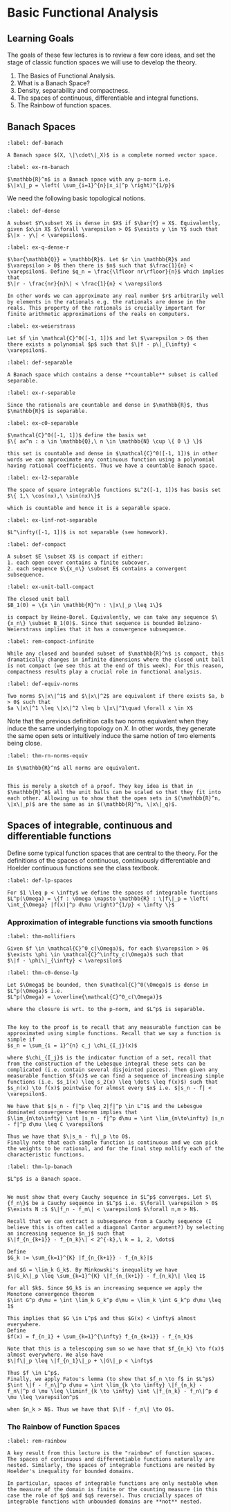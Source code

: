 # Basic Functional Analysis

## Learning Goals

The goals of these few lectures is to review a few core ideas, and set the stage of classic function spaces we will use to develop the theory.

1. The Basics of Functional Analysis.
2. What is a Banach Space?
3. Density, separability and compactness.
4. The spaces of continuous, differentiable and integral functions.
5. The Rainbow of function spaces.


## Banach Spaces

````{prf:definition} Banach Space
:label: def-banach

A Banach space $(X, \|\cdot\|_X)$ is a complete normed vector space.
````

```{prf:example} Basic Banach Space
:label: ex-rn-banach

$\mathbb{R}^n$ is a Banach space with any p-norm i.e.
$\|x\|_p = \left( \sum_{i=1}^{n}|x_i|^p \right)^{1/p}$
```

We need the following basic topological notions.

```{prf:definition} Dense Subset
:label: def-dense

A subset $Y\subset X$ is dense in $X$ if $\bar{Y} = X$. Equivalently, given $x\in X$ $\forall \varepsilon > 0$ $\exists y \in Y$ such that $\|x - y\| < \varepsilon$.
```

```{prf:example} Rationals in Reals
:label: ex-q-dense-r

$\bar{\mathbb{Q}} = \mathbb{R}$. Let $r \in \mathbb{R}$ and $\varepsilon > 0$ then there is $n$ such that $\frac{1}{n} < \varepsilon$. Define $q_n = \frac{\lfloor nr\rfloor}{n}$ which implies that
$\|r - \frac{nr}{n}\| < \frac{1}{n} < \varepsilon$

In other words we can approximate any real number $r$ arbitrarily well by elements in the rationals e.g. the rationals are dense in the reals. This property of the rationals is crucially important for finite arithmetic approximations of the reals on computers.
```

```{prf:example} Weierstrass Theorem
:label: ex-weierstrass

Let $f \in \mathcal{C}^0([-1, 1])$ and let $\varepsilon > 0$ then there exists a polynomial $p$ such that $\|f - p\|_{\infty} < \varepsilon$.
```

```{prf:definition} Separable Space
:label: def-separable

A Banach space which contains a dense **countable** subset is called separable.
```

```{prf:example} Separability of Real Numbers
:label: ex-r-separable

Since the rationals are countable and dense in $\mathbb{R}$, thus $\mathbb{R}$ is separable.
```

```{prf:example} Separability of Continuous Functions
:label: ex-c0-separable

$\mathcal{C}^0([-1, 1])$ define the basis set
$\{ ax^n : a \in \mathbb{Q},\ n \in \mathbb{N} \cup \{ 0 \} \}$

this set is countable and dense in $\mathcal{C}^0([-1, 1])$ in other words we can approximate any continuous function using a polynomial having rational coefficients. Thus we have a countable Banach space.
```

```{prf:example} Separability of Square Integrable Functions
:label: ex-l2-separable

The space of square integrable functions $L^2([-1, 1])$ has basis set
$\{ 1,\ \cos(nx),\ \sin(nx)\}$

which is countable and hence it is a separable space.
```

```{prf:example} Non-separability of L-infinity
:label: ex-linf-not-separable

$L^\infty([-1, 1])$ is not separable (see homework).
```

```{prf:definition} Compact Set
:label: def-compact

A subset $E \subset X$ is compact if either:
1. each open cover contains a finite subcover.
2. each sequence $\{x_n\} \subset E$ contains a convergent subsequence.
```

```{prf:example} Compactness of Unit Ball in R^n
:label: ex-unit-ball-compact

The closed unit ball
$B_1(0) = \{x \in \mathbb{R}^n : \|x\|_p \leq 1\}$

is compact by Heine-Borel. Equivalently, we can take any sequence $\{x_n\} \subset B_1(0)$. Since that sequence is bounded Bolzano-Weierstrass implies that it has a convergence subsequence.
```

```{prf:remark} Compactness in Infinite Dimensions
:label: rem-compact-infinite

While any closed and bounded subset of $\mathbb{R}^n$ is compact, this dramatically changes in infinite dimensions where the closed unit ball is not compact (we see this at the end of this week). For this reason, compactness results play a crucial role in functional analysis.
```

```{prf:definition} Equivalent Norms
:label: def-equiv-norms

Two norms $\|x\|^1$ and $\|x\|^2$ are equivalent if there exists $a, b > 0$ such that
$a \|x\|^1 \leq \|x\|^2 \leq b \|x\|^1\quad \forall x \in X$
```

Note that the previous definition calls two norms equivalent when they induce the same underlying topology on $X$. In other words, they generate the same open sets or intuitively induce the same notion of two elements being close.

```{prf:theorem} Equivalence of Norms in R^n
:label: thm-rn-norms-equiv

In $\mathbb{R}^n$ all norms are equivalent.
```

```{prf:proof}

This is merely a sketch of a proof. They key idea is that in $\mathbb{R}^n$ all the unit balls can be scaled so that they fit into each other. Allowing us to show that the open sets in $(\mathbb{R}^n, \|x\|_p)$ are the same as in $(\mathbb{R}^n, \|x\|_q)$.
```


## Spaces of integrable, continuous and differentiable functions

Define some typical function spaces that are central to the theory.
For the definitions of the spaces of continuous, continuously differentiable and Hoelder continuous functions see the class textbook.

```{prf:definition} L^p Spaces
:label: def-lp-spaces

For $1 \leq p < \infty$ we define the spaces of integrable functions
$L^p(\Omega) = \{f : \Omega \mapsto \mathbb{R} : \|f\|_p = \left( \int_{\Omega} |f(x)|^p d\mu \right)^{1/p} < \infty \}$
```

### Approximation of integrable functions via smooth functions

```{prf:theorem} Mollifiers Theorem
:label: thm-mollifiers

Given $f \in \mathcal{C}^0_c(\Omega)$, for each $\varepsilon > 0$ $\exists \phi \in \mathcal{C}^\infty_c(\Omega)$ such that
$\|f - \phi\|_{\infty} < \varepsilon$
```

```{prf:theorem} Density of C^0 in L^p
:label: thm-c0-dense-lp

Let $\Omega$ be bounded, then $\mathcal{C}^0(\Omega)$ is dense in $L^p(\Omega)$ i.e.
$L^p(\Omega) = \overline{\mathcal{C}^0_c(\Omega)}$

where the closure is wrt. to the p-norm, and $L^p$ is separable.
```

```{prf:proof}

The key to the proof is to recall that any measurable function can be approximated using simple functions. Recall that we say a function is simple if
$s_n = \sum_{i = 1}^{n} c_j \chi_{I_j}(x)$

where $\chi_{I_j}$ is the indicator function of a set, recall that from the construction of the Lebesque integral these sets can be complicated (i.e. contain several disjointed pieces). Then given any measurable function $f(x)$ we can find a sequence of increasing simple functions (i.e. $s_1(x) \leq s_2(x) \leq \dots \leq f(x)$) such that $s_n(x) \to f(x)$ pointwise for almost every $x$ i.e. $|s_n - f| < \varepsilon$.

We have that $|s_n - f|^p \leq 2|f|^p \in L^1$ and the Lebesgue dominated convergence theorem implies that
$\lim_{n\to\infty} \int |s_n - f|^p d\mu = \int \lim_{n\to\infty} |s_n - f|^p d\mu \leq C \varepsilon$

Thus we have that $\|s_n - f\|_p \to 0$.
Finally note that each simple function is continuous and we can pick the weights to be rational, and for the final step mollify each of the characteristic functions.
```

```{prf:theorem} L^p is a Banach Space
:label: thm-lp-banach

$L^p$ is a Banach space.
```

```{prf:proof}

We must show that every Cauchy sequence in $L^p$ converges. Let $\{f_n\}$ be a Cauchy sequence in $L^p$ i.e. $\forall \varepsilon > 0$ $\exists N :$ $\|f_n - f_m\| < \varepsilon$ $\forall n,m > N$.

Recall that we can extract a subsequence from a Cauchy sequence (I believe this is often called a diagonal Cantor argument?) by selecting an increasing sequence $n_j$ such that
$\|f_{n_{k+1}} - f_{n_k}\| < 2^{-k},\ k = 1, 2, \dots$

Define
$G_k := \sum_{k=1}^{K} |f_{n_{k+1}} - f_{n_k}|$

and $G = \lim_k G_k$. By Minkowski's inequality we have
$\|G_k\|_p \leq \sum_{k=1}^{K} \|f_{n_{k+1}} - f_{n_k}\| \leq 1$

for all $k$. Since $G_k$ is an increasing sequence we apply the Monotone convergence theorem
$\int G^p d\mu = \int \lim_k G_k^p d\mu = \lim_k \int G_k^p d\mu \leq 1$

This implies that $G \in L^p$ and thus $G(x) < \infty$ almost everywhere.
Define
$f(x) = f_{n_1} + \sum_{k=1}^{\infty} f_{n_{k+1}} - f_{n_k}$

Note that this is a telescoping sum so we have that $f_{n_k} \to f(x)$ almost everywhere. We also have
$\|f\|_p \leq \|f_{n_1}\|_p + \|G\|_p < \infty$

Thus $f \in L^p$.
Finally, we apply Fatou's lemma (to show that $f_n \to f$ in $L^p$)
$\int \|f - f_n\|^p d\mu = \int \lim_{k \to \infty} \|f_{n_k} - f_n\|^p d \mu \leq \liminf_{k \to \infty} \int \|f_{n_k} - f_n\|^p d \mu \leq \varepsilon^p$

when $n_k > N$. Thus we have that $\|f - f_n\| \to 0$.
```

### The Rainbow of Function Spaces

```{prf:remark} The Rainbow of Function Spaces
:label: rem-rainbow

A key result from this lecture is the "rainbow" of function spaces. The spaces of continuous and differentiable functions naturally are nested. Similarly, the spaces of integrable functions are nested by Hoelder's inequality for bounded domains.

In particular, spaces of integrable functions are only nestable when the measure of the domain is finite or the counting measure (in this case the role of $p$ and $q$ reverse). Thus crucially spaces of integrable functions with unbounded domains are **not** nested.
```

